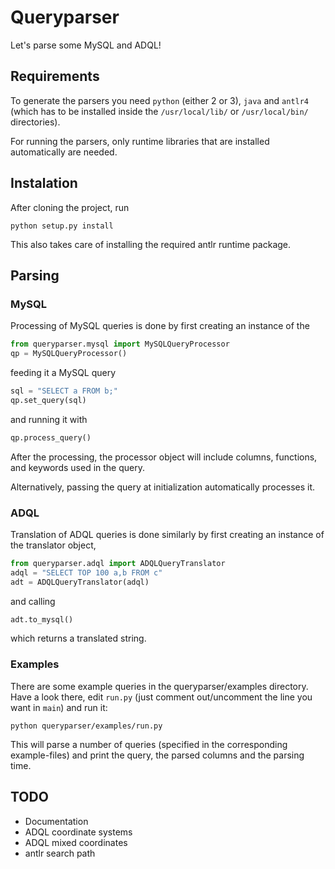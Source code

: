 # Queryparser

Let's parse some MySQL and ADQL!

## Requirements

To generate the parsers you need `python` (either 2 or 3), `java` and `antlr4` (which
has to be installed inside the `/usr/local/lib/` or `/usr/local/bin/` directories).

For running the parsers, only runtime libraries that are installed
automatically are needed.

## Instalation

After cloning the project, run

```
python setup.py install
```

This also takes care of installing the required antlr runtime package.

## Parsing

### MySQL

Processing of MySQL queries is done by first creating an instance of the

```python
from queryparser.mysql import MySQLQueryProcessor
qp = MySQLQueryProcessor()
```

feeding it a MySQL query

```python
sql = "SELECT a FROM b;"
qp.set_query(sql)
```

and running it with

```python
qp.process_query()
```

After the processing, the processor object will include columns, functions,
and keywords used in the query.

Alternatively, passing the query at initialization automatically processes it.

### ADQL

Translation of ADQL queries is done similarly by first creating an instance
of the translator object,

```python
from queryparser.adql import ADQLQueryTranslator
adql = "SELECT TOP 100 a,b FROM c"
adt = ADQLQueryTranslator(adql)
```

and calling

```python
adt.to_mysql()
```

which returns a translated string.

### Examples

There are some example queries in the queryparser/examples directory. Have a look there, edit `run.py` (just comment out/uncomment the line you want in `main`) and run it:

```
python queryparser/examples/run.py
```

This will parse a number of queries (specified in the corresponding example-files) and print the query, the parsed columns and the parsing time.

## TODO

* Documentation
* ADQL coordinate systems
* ADQL mixed coordinates
* antlr search path
